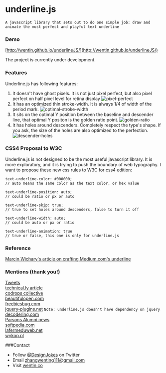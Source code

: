 # underline.js

`A javascript library that sets out to do one simple job: draw and animate the most perfect and playful text underline`


### Demo

[http://wentin.github.io/underlineJS/](http://wentin.github.io/underlineJS/)

The project is currently under development.

### Features

Underline.js has following features:
 1. It doesn't have ghost pixels. It is not just pixel perfect, but also pixel perfect on half pixel level for retina display
![pixel-perfect](https://cloud.githubusercontent.com/assets/2474904/6017363/fdf6ab3c-ab5a-11e4-936a-f7657532df50.png)
 2. It has an optimized thin stroke-width. It is always 1/4 of width of the period mark.
![optimal-stroke-width](https://cloud.githubusercontent.com/assets/2474904/6017364/fdf7ca62-ab5a-11e4-976e-285dd759b59b.png)
 3. It sits on the optimal Y position between the baseline and descender line, that optimal Y positon is the golden ratio point.
![golden-ratio](https://cloud.githubusercontent.com/assets/2474904/6017362/fdf60510-ab5a-11e4-9965-4e8a6b0a9f4c.png)
 4. It has holes around descenders. Completely respect the type's shape. If you ask, the size of the holes are also optimized to the perfection.
![descender-holes](https://cloud.githubusercontent.com/assets/2474904/6017361/fdf3f4f0-ab5a-11e4-89a4-f6e6e0588c2b.png)

### CSS4 Proposal to W3C

Underline.js is not designed to be the most useful javascript library. It is more exploratory, and it is trying to push the boundary of web typography. I want to propose these new css rules to W3C for css4 edition:

    text-underline-color: #000000; 
    // auto means the same color as the text color, or hex value
    
    text-underline-position: auto; 
    // could be ratio or px or auto
    
    text-underline-skip: true; 
    // true to set holes around descenders, false to turn it off
    
    text-underline-width: auto; 
    // could be auto or px or ratio
    
    text-underline-animation: true 
    // true or false, this one is only for underline.js

### Reference

[Marcin Wichary's article on crafting Medium.com's underline](https://medium.com/designing-medium/crafting-link-underlines-on-medium-7c03a9274f9)

### Mentions (thank you!)

[Tweets](https://storify.com/DesignJokes/underline-js-tweets)<br/>
[technical.ly article](https://technical.ly/brooklyn/2015/02/12/wenting-zhang-underline-js/)<br/>
[codrops collective](http://tympanus.net/codrops/collective/collective-155/)<br/>
[beautifulopen.com](http://beautifulopen.com/2015/01/06/underline-js/)<br/>
[freebiesbug.com](http://freebiesbug.com/code-stuff/underline-js-animate-text-underline/)<br/>
[jquery-plugins.net](http://jquery-plugins.net/underlinejs-javascript-library-to-draw-and-animate-text-underline)
`Note: underline.js doesn't have dependency on jquery`<br/>
[decodering.com](http://decodering.com/post/110635667154/underline-js-a-javascript-library-that-sets-out)<br/>
[Parsons Alumni news](http://amt.parsons.edu/blog/mfa-dt-alum-wenting-zhang-presents-underline-js-project-to-ny-tech-meetup/)<br/>
[softpedia.com](http://webscripts.softpedia.com/script/Text-Management/Text-Tools/underline-js-84277.html)<br/>
[lafermeduweb.net](http://www.lafermeduweb.net/veille/underline-js-soulignez-a-la-perfection-vos-textes-sans-couper-les-lettres-565407442654482432.html)<br/>
[wykop.pl](http://www.wykop.pl/wpis/11426174/https-github-com-wentin-underlinejs-fajna-bibliote/)<br/>


###Contact
* Follow [@DesignJokes](http://twitter.com/DesignJokes) on Twitter
* Email <zhangwenting111@gmail.com>
* Visit [wentin.co](http://wentin.co)
